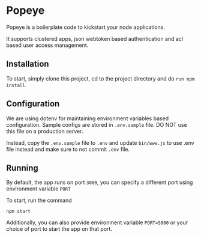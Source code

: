 # Popeye 

Popeye is a boilerplate code to kickstart your node applications. 


It supports clustered apps, json webtoken based authentication and acl based 
user access management. 


## Installation

To start, simply clone this project, cd to the project directory and do `run npm install`.
 
## Configuration

We are using dotenv for maintaining environment variables based configuration. Sample configs
 are stored in `.env.sample` file. DO NOT use this file on a production server.
  
Instead, copy the `.env.sample` file to `.env` and update `bin/www.js` to use .env file instead and make sure to not commit `.env` file.

## Running

By default, the app runs on port `3000`, you can specify a different port using environment variable `PORT`

To start, run the command 

`npm start`
 
 Additionally, you can also provide environment variable `PORT=5000` or your choice of port
 to start the app on that port.
 
 